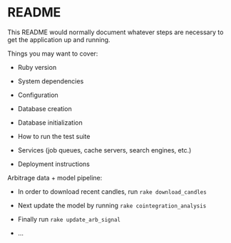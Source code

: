 # README

This README would normally document whatever steps are necessary to get the
application up and running.

Things you may want to cover:

* Ruby version

* System dependencies

* Configuration

* Database creation

* Database initialization

* How to run the test suite

* Services (job queues, cache servers, search engines, etc.)

* Deployment instructions

Arbitrage data  + model pipeline:
- In order to download recent candles, run `rake download_candles`

- Next update the model by running `rake cointegration_analysis`

- Finally run `rake update_arb_signal`

* ...
